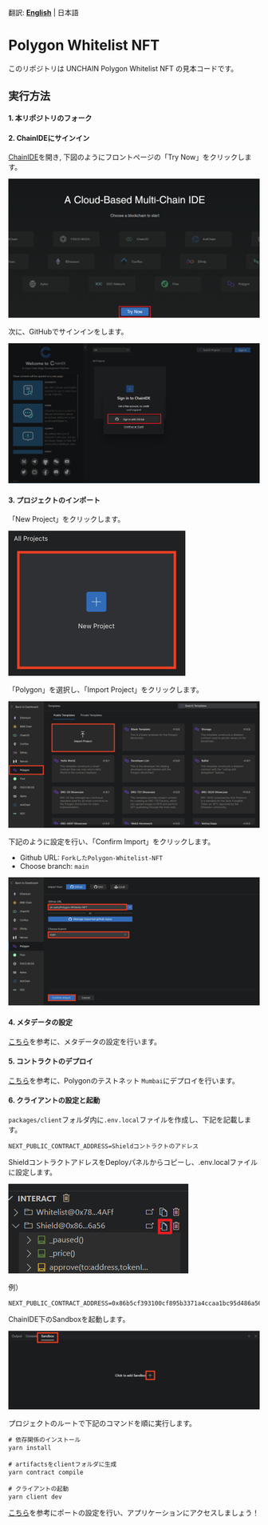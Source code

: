 翻訳:
[**English**](/README.md) |
日本語

# Polygon Whitelist NFT

このリポジトリは UNCHAIN Polygon Whitelist NFT の見本コードです。

## 実行方法

#### 1. 本リポジトリのフォーク

#### 2. ChainIDEにサインイン

[ChainIDE](https://chainide.com/)を開き, 下図のようにフロントページの「Try Now」をクリックします。

![Open ChainIDE](/images/README/1.png)

次に、GitHubでサインインをします。

![Sign in to ChainIDE](/images/README/2.png)

#### 3. プロジェクトのインポート

「New Project」をクリックします。

![New Project](/images/README/3.png)

「Polygon」を選択し、「Import Project」をクリックします。

![Import Project](/images/README/4.png)

下記のように設定を行い、「Confirm Import」をクリックします。

- Github URL: `ForkしたPolygon-Whitelist-NFT`
- Choose branch: `main`

![Confirm Import](/images/README/5.png)

#### 4. メタデータの設定

[こちら](https://app.unchain.tech/learn/Polygon-Whitelist-NFT/ja/3/2/)を参考に、メタデータの設定を行います。

#### 5. コントラクトのデプロイ

[こちら](https://app.unchain.tech/learn/Polygon-Whitelist-NFT/ja/4/1/)を参考に、Polygonのテストネット `Mumbai`にデプロイを行います。

#### 6. クライアントの設定と起動

`packages/client`フォルダ内に`.env.local`ファイルを作成し、下記を記載します。

```
NEXT_PUBLIC_CONTRACT_ADDRESS=Shieldコントラクトのアドレス
```

ShieldコントラクトアドレスをDeployパネルからコピーし、.env.localファイルに設定します。

![Get Shield contract address](/images/README/6.png)

例）

```
NEXT_PUBLIC_CONTRACT_ADDRESS=0x86b5cf393100cf895b3371a4ccaa1bc95d486a56
```

ChainIDE下のSandboxを起動します。

![Click to add Sandbox](/images/README/7.png)

プロジェクトのルートで下記のコマンドを順に実行します。

```
# 依存関係のインストール
yarn install

# artifactsをclientフォルダに生成
yarn contract compile

# クライアントの起動
yarn client dev
```

[こちら](https://app.unchain.tech/learn/Polygon-Whitelist-NFT/ja/4/3/)を参考にポートの設定を行い、アプリケーションにアクセスしましょう！
